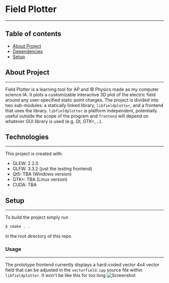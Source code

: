 # Field Plotter
---

## Table of contents

* [About Project](#general-info)
* [Dependencies](#technologies)
* [Setup](#setup)

## About Project
---
Field Plotter is a learning tool for AP and IB Physics made as my computer science IA. It plots a customizable interactive 3D plot of the electric field around any user-specified static point charges. The project is divided into two sub-modules: a statically linked library, `libfieldplotter`, and a frontend that uses the library. `libfieldplotter` is platform independent, potentially useful outside the scope of the program and `frontend` will depend on whatever GUI library is used (e.g. Qt, GTK+,...).
	
## Technologies
---
This project is created with:
* GLEW: 2.2.0
* GLFW: 3.3.2 (just the testing frontend)
* Qt5: TBA (Windows version)
* GTK+: TBA (Linux version)
* CUDA: TBA


## Setup
---
To build the project simply run
```sh
$ cmake . .
```
in the root directory of this repo.

### Usage
---
The prototype frontend currently displays a hard-coded vector 4x4 vector field that can be adjusted in the `vectorfield.cpp` source file within `libfieldplotter`. It won't be like this for too long
![Screenshot](https://i.imgur.com/zoY4jxU.png)
